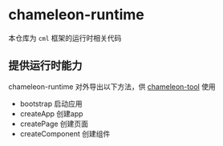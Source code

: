 # chameleon-runtime
本仓库为 `cml` 框架的运行时相关代码

## 提供运行时能力

chameleon-runtime 对外导出以下方法，供 [chameleon-tool](https://github.com/didi/chameleon/tree/master/packages/chameleon-tool) 使用
- bootstrap       启动应用
- createApp       创建app
- createPage      创建页面
- createComponent 创建组件

